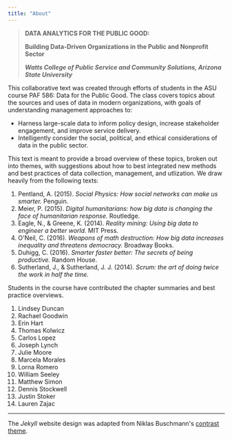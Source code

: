 ```yaml
---
title: "About"
---
```


> **DATA ANALYTICS FOR THE PUBLIC GOOD:**
>
> **Building Data-Driven Organizations in the Public and Nonprofit Sector**
>
> _**Watts College of Public Service and Community Solutions, Arizona State University**_



This collaborative text was created through efforts of students in the ASU course PAF 586: Data for the Public Good. The class covers topics about the sources and uses of data in modern organizations, with goals of understanding management approaches to:

* Harness large-scale data to inform policy design, increase stakeholder engagement, and improve service delivery.
* Intelligently consider the social, political, and ethical considerations of data in the public sector. 

This text is meant to provide a broad overview of these topics, broken out into themes, with suggestions about how to best integrated new methods and best practices of data collection, management, and utlization. We draw heavily from the following texts:

1.	Pentland, A. (2015). *Social Physics: How social networks can make us smarter.* Penguin.
2.	Meier, P. (2015). *Digital humanitarians: how big data is changing the face of humanitarian response.* Routledge. 
3.	Eagle, N., & Greene, K. (2014). *Reality mining: Using big data to engineer a better world.* MIT Press. 
4.	O'Neil, C. (2016). *Weapons of math destruction: How big data increases inequality and threatens democracy.* Broadway Books.
5. Duhigg, C. (2016). *Smarter faster better: The secrets of being productive.* Random House.
6. Sutherland, J., & Sutherland, J. J. (2014). *Scrum: the art of doing twice the work in half the time.*

Students in the course have contributed the chapter summaries and best practice overviews. 


1. Lindsey Duncan 
1. Rachael Goodwin  
1. Erin Hart  
1. Thomas Kolwicz 
1. Carlos Lopez 
1. Joseph Lynch 
1. Julie Moore 
1. Marcela Morales 
1. Lorna Romero 
1. William Seeley 
1. Matthew Simon 
1. Dennis Stockwell 
1. Justin Stoker 
1. Lauren Zajac 

--- 

The *Jekyll* website design was adapted from Niklas Buschmann's [contrast theme](https://github.com/niklasbuschmann/contrast).

